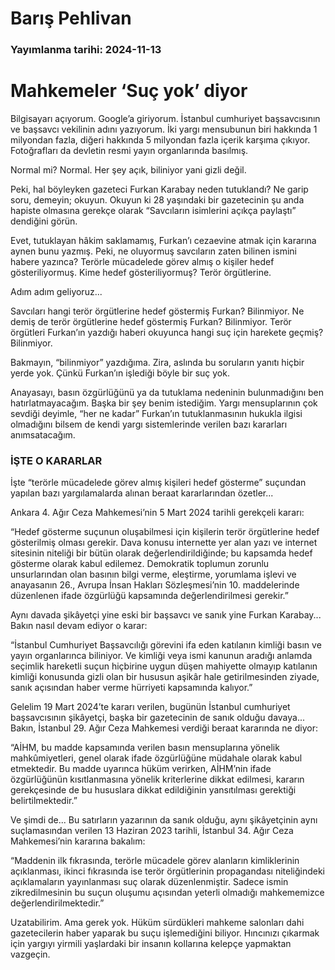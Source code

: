 # Barış Pehlivan

### Yayımlanma tarihi: 2024-11-13

# Mahkemeler ‘Suç yok’ diyor

Bilgisayarı açıyorum. Google’a giriyorum. İstanbul cumhuriyet başsavcısının ve başsavcı vekilinin adını yazıyorum. İki yargı mensubunun biri hakkında 1 milyondan fazla, diğeri hakkında 5 milyondan fazla içerik karşıma çıkıyor. Fotoğrafları da devletin resmi yayın organlarında basılmış.

Normal mi? Normal. Her şey açık, biliniyor yani gizli değil.

Peki, hal böyleyken gazeteci Furkan Karabay neden tutuklandı? Ne garip soru, demeyin; okuyun. Okuyun ki 28 yaşındaki bir gazetecinin şu anda hapiste olmasına gerekçe olarak “Savcıların isimlerini açıkça paylaştı” dendiğini görün.

Evet, tutuklayan hâkim saklamamış, Furkan’ı cezaevine atmak için kararına aynen bunu yazmış. Peki, ne oluyormuş savcıların zaten bilinen ismini habere yazınca? Terörle mücadelede görev almış o kişiler hedef gösteriliyormuş. Kime hedef gösteriliyormuş? Terör örgütlerine.

Adım adım geliyoruz...

Savcıları hangi terör örgütlerine hedef göstermiş Furkan? Bilinmiyor. Ne demiş de terör örgütlerine hedef göstermiş Furkan? Bilinmiyor. Terör örgütleri Furkan’ın yazdığı haberi okuyunca hangi suç için harekete geçmiş? Bilinmiyor.

Bakmayın, “bilinmiyor” yazdığıma. Zira, aslında bu soruların yanıtı hiçbir yerde yok. Çünkü Furkan’ın işlediği böyle bir suç yok.

Anayasayı, basın özgürlüğünü ya da tutuklama nedeninin bulunmadığını ben hatırlatmayacağım. Başka bir şey benim istediğim. Yargı mensuplarının çok sevdiği deyimle, “her ne kadar” Furkan’ın tutuklanmasının hukukla ilgisi olmadığını bilsem de kendi yargı sistemlerinde verilen bazı kararları anımsatacağım.


### İŞTE O KARARLAR

İşte “terörle mücadelede görev almış kişileri hedef gösterme” suçundan yapılan bazı yargılamalarda alınan beraat kararlarından özetler...

Ankara 4. Ağır Ceza Mahkemesi’nin 5 Mart 2024 tarihli gerekçeli kararı:

“Hedef gösterme suçunun oluşabilmesi için kişilerin terör örgütlerine hedef gösterilmiş olması gerekir. Dava konusu internette yer alan yazı ve internet sitesinin niteliği bir bütün olarak değerlendirildiğinde; bu kapsamda hedef gösterme olarak kabul edilemez. Demokratik toplumun zorunlu unsurlarından olan basının bilgi verme, eleştirme, yorumlama işlevi ve anayasanın 26., Avrupa İnsan Hakları Sözleşmesi’nin 10. maddelerinde düzenlenen ifade özgürlüğü kapsamında değerlendirilmesi gerekir.”

Aynı davada şikâyetçi yine eski bir başsavcı ve sanık yine Furkan Karabay... Bakın nasıl devam ediyor o karar:

“İstanbul Cumhuriyet Başsavcılığı görevini ifa eden katılanın kimliği basın ve yayın organlarınca biliniyor. Ve kimliği veya ismi kanunun aradığı anlamda seçimlik hareketli suçun hiçbirine uygun düşen mahiyette olmayıp katılanın kimliği konusunda gizli olan bir hususun aşikâr hale getirilmesinden ziyade, sanık açısından haber verme hürriyeti kapsamında kalıyor.”

Gelelim 19 Mart 2024’te kararı verilen, bugünün İstanbul cumhuriyet başsavcısının şikâyetçi, başka bir gazetecinin de sanık olduğu davaya... Bakın, İstanbul 29. Ağır Ceza Mahkemesi verdiği beraat kararında ne diyor:

“AİHM, bu madde kapsamında verilen basın mensuplarına yönelik mahkûmiyetleri, genel olarak ifade özgürlüğüne müdahale olarak kabul etmektedir. Bu madde uyarınca hüküm verirken, AİHM’nin ifade özgürlüğünün kısıtlanmasına yönelik kriterlerine dikkat edilmesi, kararın gerekçesinde de bu hususlara dikkat edildiğinin yansıtılması gerektiği belirtilmektedir.”

Ve şimdi de... Bu satırların yazarının da sanık olduğu, aynı şikâyetçinin aynı suçlamasından verilen 13 Haziran 2023 tarihli, İstanbul 34. Ağır Ceza Mahkemesi’nin kararına bakalım:

“Maddenin ilk fıkrasında, terörle mücadele görev alanların kimliklerinin açıklanması, ikinci fıkrasında ise terör örgütlerinin propagandası niteliğindeki açıklamaların yayınlanması suç olarak düzenlenmiştir. Sadece ismin zikredilmesinin bu suçun oluşumu açısından yeterli olmadığı mahkememizce değerlendirilmektedir.”

Uzatabilirim. Ama gerek yok. Hüküm sürdükleri mahkeme salonları dahi gazetecilerin haber yaparak bu suçu işlemediğini biliyor. Hıncınızı çıkarmak için yargıyı yirmili yaşlardaki bir insanın kollarına kelepçe yapmaktan vazgeçin.

